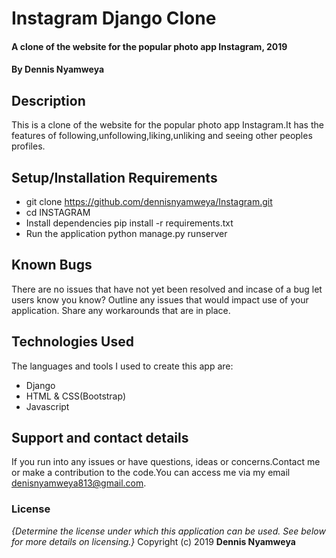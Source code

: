 # Instagram Django Clone
####  A clone of the website for the popular photo app Instagram, 2019
#### By **Dennis Nyamweya**
## Description
This is  a clone of the website for the popular photo app Instagram.It has the features of following,unfollowing,liking,unliking and seeing other peoples profiles.
## Setup/Installation Requirements
* git clone https://github.com/dennisnyamweya/Instagram.git
* cd INSTAGRAM
* Install dependencies pip install -r requirements.txt
* Run the application python manage.py runserver
## Known Bugs
There are no issues that have not yet been resolved and incase of a bug  let users know you know? Outline any issues that would impact use of your application. Share any workarounds that are in place. 
## Technologies Used
The languages and tools I used to create this app are:
* Django
* HTML & CSS(Bootstrap)
* Javascript
## Support and contact details
 If you run into any issues or have questions, ideas or concerns.Contact me or make a contribution to the code.You can access me via my email denisnyamweya813@gmail.com.
### License
*{Determine the license under which this application can be used.  See below for more details on licensing.}*
Copyright (c) 2019 **Dennis Nyamweya**